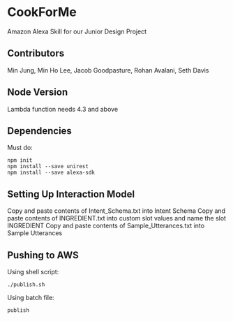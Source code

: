 # CookForMe
Amazon Alexa Skill for our Junior Design Project

## Contributors
Min Jung, Min Ho Lee, Jacob Goodpasture, Rohan Avalani, Seth Davis

## Node Version
Lambda function needs 4.3 and above

## Dependencies
Must do:
```
npm init
npm install --save unirest
npm install --save alexa-sdk
```


## Setting Up Interaction Model
Copy and paste contents of Intent_Schema.txt into Intent Schema
Copy and paste contents of INGREDIENT.txt into custom slot values and name the slot INGREDIENT
Copy and paste contents of Sample_Utterances.txt into Sample Utterances

## Pushing to AWS
Using shell script:
```
./publish.sh
```
Using batch file:
```
publish
```